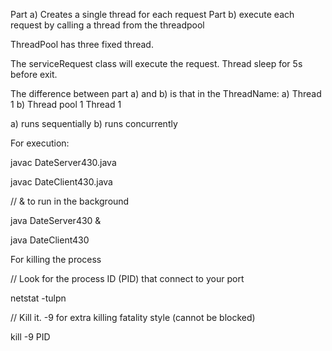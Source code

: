 Part a) Creates a single thread for each request
Part b) execute each request by calling a thread from the threadpool

ThreadPool has three fixed thread.

The serviceRequest class will execute the request. Thread sleep for 5s before exit.

The difference between part a) and b) is that in the ThreadName:
a) Thread 1
b) Thread pool 1 Thread 1

a) runs sequentially
b) runs concurrently

For execution:

javac DateServer430.java

javac DateClient430.java

// & to run in the background

java DateServer430 &

java DateClient430 

For killing the process

// Look for the process ID (PID) that connect to your port

netstat -tulpn

// Kill it. -9 for extra killing fatality style (cannot be blocked) 

kill -9 PID
